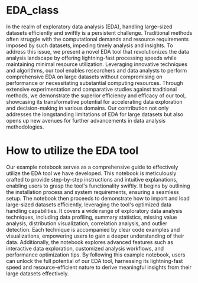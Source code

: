 # EDA_class

In the realm of exploratory data analysis (EDA), handling large-sized datasets efficiently and swiftly is a persistent challenge. Traditional methods often struggle with the computational demands and resource requirements imposed by such datasets, impeding timely analysis and insights. To address this issue, we present a novel EDA tool that revolutionizes the data analysis landscape by offering lightning-fast processing speeds while maintaining minimal resource utilization. Leveraging innovative techniques and algorithms, our tool enables researchers and data analysts to perform comprehensive EDA on large datasets without compromising on performance or necessitating substantial computing resources. Through extensive experimentation and comparative studies against traditional methods, we demonstrate the superior efficiency and efficacy of our tool, showcasing its transformative potential for accelerating data exploration and decision-making in various domains. Our contribution not only addresses the longstanding limitations of EDA for large datasets but also opens up new avenues for further advancements in data analysis methodologies.

# How to utilize the EDA tool

Our example notebook serves as a comprehensive guide to effectively utilize the EDA tool we have developed. This notebook is meticulously crafted to provide step-by-step instructions and intuitive explanations, enabling users to grasp the tool's functionality swiftly. It begins by outlining the installation process and system requirements, ensuring a seamless setup. The notebook then proceeds to demonstrate how to import and load large-sized datasets efficiently, leveraging the tool's optimized data handling capabilities. It covers a wide range of exploratory data analysis techniques, including data profiling, summary statistics, missing value analysis, distribution visualization, correlation analysis, and outlier detection. Each technique is accompanied by clear code examples and visualizations, empowering users to gain a deeper understanding of their data. Additionally, the notebook explores advanced features such as interactive data exploration, customized analysis workflows, and performance optimization tips. By following this example notebook, users can unlock the full potential of our EDA tool, harnessing its lightning-fast speed and resource-efficient nature to derive meaningful insights from their large datasets effectively.


